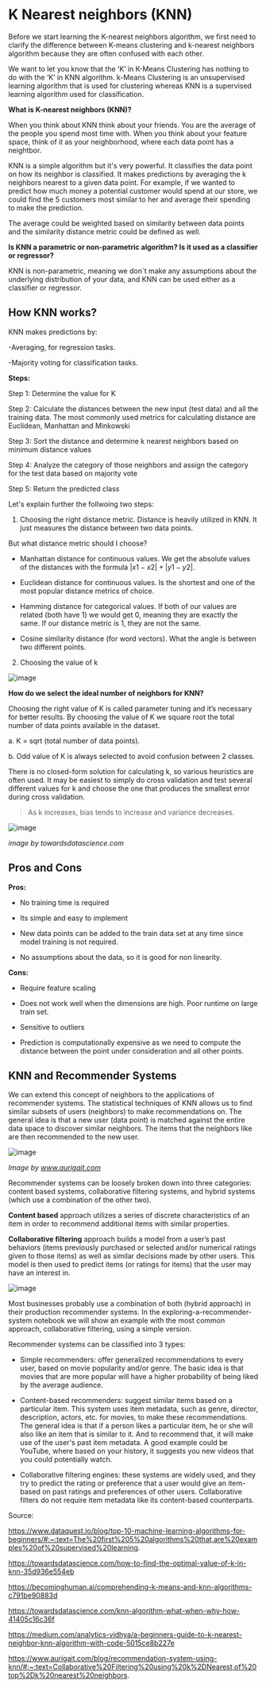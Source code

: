 # K Nearest neighbors (KNN)

Before we start learning the K-nearest neighbors algorithm, we first need to clarify the difference between K-means clustering and k-nearest neighbors algorithm because they are often confused with each other.

We want to let you know that the ‘K’ in K-Means Clustering has nothing to do with the ‘K’ in KNN algorithm. k-Means Clustering is an unsupervised learning algorithm that is used for clustering whereas KNN is a supervised learning algorithm used for classification.

**What is K-nearest neighbors (KNN)?**

When you think about KNN think about your friends. You are the average of the people you spend most time with.
When you think about your feature space, think of it as your neighborhood, where each data point has a neightbor.

KNN is a simple algorithm but it's very powerful.  It classifies the data point on how its neighbor is classified. It makes predictions by averaging the k neighbors nearest to a given data point. For example, if we wanted to predict how much money a potential customer would spend at our store, we could find the 5 customers most similar to her and average their spending to make the prediction.

The average could be weighted based on similarity between data points and the similarity distance metric could be defined as well.

**Is KNN a parametric or non-parametric algorithm? Is it used as a classifier or regressor?**

KNN is non-parametric, meaning we don´t make any assumptions about the underlying distribution of your data, and KNN can be used either as a classifier or regressor. 

## How KNN works?

KNN makes predictions by:

-Averaging, for regression tasks.

-Majority voting for classification tasks.

**Steps:**

Step 1: Determine the value for K

Step 2: Calculate the distances between the new input (test data) and all the training data. The most commonly used metrics for calculating distance are Euclidean, Manhattan and Minkowski

Step 3: Sort the distance and determine k nearest neighbors based on minimum distance values

Step 4: Analyze the category of those neighbors and assign the category for the test data based on majority vote

Step 5: Return the predicted class

Let's explain further the follwoing two steps:

1. Choosing the right distance metric. Distance is heavily utilized in KNN. It just measures the distance between two data points.

But what distance metric should I choose?

- Manhattan distance for continuous values. We get the absolute values of the distances with the formula $|x1 - x2| + |y1 - y2|$.

- Euclidean distance for continuous values. Is the shortest and one of the most popular distance metrics of choice.

- Hamming distance for categorical values. If both of our values are related (both have 1) we would get 0, meaning they are exactly the same. If our distance metric is 1, they are not the same.

- Cosine similarity distance (for word vectors). What the angle is between two different points.

2. Choosing the value of k

![image](https://user-images.githubusercontent.com/79756539/180088110-0dc175bd-9604-4d24-84e2-2860d9834f81.png)


**How do we select the ideal number of neighbors for KNN?**

Choosing the right value of K is called parameter tuning and it’s necessary for better results. By choosing the value of K we square root the total number of data points available in the dataset.

a. K = sqrt (total number of data points).

b. Odd value of K is always selected to avoid confusion between 2 classes.

There is no closed-form solution for calculating k, so various heuristics are often used. It may be easiest to simply do cross validation and test several different values for k and choose the one that produces the smallest error during cross validation.

>As k increases, bias tends to increase and variance decreases.

![image](https://user-images.githubusercontent.com/79756539/180088197-db853fe1-d645-4e77-8a09-827a614afbf5.png)

*image by towardsdatascience.com*

## Pros and Cons

**Pros:**

- No training time is required

- Its simple and easy to implement

- New data points can be added to the train data set at any time since model training is not required.

- No assumptions about the data, so it is good for non linearity.

**Cons:**

- Require feature scaling

- Does not work well when the dimensions are high. Poor runtime on large train set.

- Sensitive to outliers

- Prediction is computationally expensive as we need to compute the distance between the point under consideration and all other points.


## KNN and Recommender Systems

We can extend this concept of neighbors to the applications of recommender systems. The statistical techniques of KNN allows us to find similar subsets of users (neighbors) to make recommendations on. The general idea is that a new user (data point) is matched against the entire data space to discover similar neighbors. The items that the neighbors like are then recommended to the new user.

![image](https://user-images.githubusercontent.com/79756539/180088291-a72b90e9-9a6e-4061-924c-151fd34eee97.png)

*Image by www.aurigait.com*

Recommender systems can be loosely broken down into three categories: content based systems, collaborative filtering systems, and hybrid systems (which use a combination of the other two).

**Content based** approach utilizes a series of discrete characteristics of an item in order to recommend additional items with similar properties.

**Collaborative filtering** approach builds a model from a user’s past behaviors (items previously purchased or selected and/or numerical ratings given to those items) as well as similar decisions made by other users. This model is then used to predict items (or ratings for items) that the user may have an interest in.

![image](https://user-images.githubusercontent.com/79756539/180088391-69fa5381-3231-4402-96e1-09a673bb3e4c.png)

Most businesses probably use a combination of both (hybrid approach) in their production recommender systems.
In the exploring-a-recommender-system notebook we will show an example with the most common approach, collaborative filtering, using a simple version.

Recommender systems can be classified into 3 types:

- Simple recommenders: offer generalized recommendations to every user, based on movie popularity and/or genre. The basic idea is that movies that are more popular will have a higher probability of being liked by the average audience. 

- Content-based recommenders: suggest similar items based on a particular item. This system uses item metadata, such as genre, director, description, actors, etc. for movies, to make these recommendations. The general idea is that if a person likes a particular item, he or she will also like an item that is similar to it. And to recommend that, it will make use of the user's past item metadata. A good example could be YouTube, where based on your history, it suggests you new videos that you could potentially watch.

- Collaborative filtering engines: these systems are widely used, and they try to predict the rating or preference that a user would give an item-based on past ratings and preferences of other users. Collaborative filters do not require item metadata like its content-based counterparts.



Source:

https://www.dataquest.io/blog/top-10-machine-learning-algorithms-for-beginners/#:~:text=The%20first%205%20algorithms%20that,are%20examples%20of%20supervised%20learning.

https://towardsdatascience.com/how-to-find-the-optimal-value-of-k-in-knn-35d936e554eb

https://becominghuman.ai/comprehending-k-means-and-knn-algorithms-c791be90883d

https://towardsdatascience.com/knn-algorithm-what-when-why-how-41405c16c36f

https://medium.com/analytics-vidhya/a-beginners-guide-to-k-nearest-neighbor-knn-algorithm-with-code-5015ce8b227e

https://www.aurigait.com/blog/recommendation-system-using-knn/#:~:text=Collaborative%20Filtering%20using%20k%2DNearest,of%20top%2Dk%20nearest%20neighbors.
